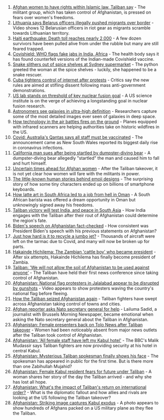 1. [Afghan women to have rights within Islamic law, Taliban say](https://www.bbc.co.uk/news/world-asia-58249952) - The militant group, which has taken control of Afghanistan, is pressed on fears over women's freedoms.
2. [Lithuania says Belarus officers illegally pushed migrants over border](https://www.bbc.co.uk/news/world-europe-58255448) - Video shows 12 Belarusian officers in riot gear as migrants scramble towards Lithuanian territory.
3. [Haiti earthquake: Death toll reaches nearly 2,000](https://www.bbc.co.uk/news/world-latin-america-58187979) - A few dozen survivors have been pulled alive from under the rubble but many are still feared trapped.
4. [Covishield: WHO flags fake jabs in India, Africa](https://www.bbc.co.uk/news/world-asia-india-58253488) - The health body says it has found counterfeit versions of the Indian-made Covishield vaccine.
5. [Snake slithers out of spice shelves at Sydney supermarket](https://www.bbc.co.uk/news/world-australia-58253378) - The python greeted the woman at the spice shelves - luckily, she happened to be a snake rescuer.
6. [Cuba tightens control of internet after protests](https://www.bbc.co.uk/news/world-latin-america-58255554) - Critics say the new rules are aimed at stifling dissent following mass anti-government demonstrations.
7. [US lab stands on threshold of key nuclear fusion goal](https://www.bbc.co.uk/news/science-environment-58252784) - A US science institute is on the verge of achieving a longstanding goal in nuclear fusion research.
8. [Astronomers see galaxies in ultra-high definition](https://www.bbc.co.uk/news/science-environment-57998940) - Researchers capture some of the most detailed images ever seen of galaxies in deep space.
9. [How technology in the air battles fires on the ground](https://www.bbc.co.uk/news/world-us-canada-58248261) - Planes equipped with infrared scanners are helping authorities take on historic wildfires in the US.
10. [Covid: Australia's Qantas says all staff must be vaccinated](https://www.bbc.co.uk/news/business-58239790) - The announcement came as New South Wales reported its biggest daily rise in coronavirus infections.
11. [California man sues after being startled by dumpster-diving bear](https://www.bbc.co.uk/news/world-us-canada-58250366) - A dumpster-diving bear allegedly "startled" the man and caused him to fall and hurt himself.
12. [Uncertain times ahead for Afghan women](https://www.bbc.co.uk/news/world-asia-58244017) - After the Taliban takeover, it is not yet clear how women will fare with the militants in power.
13. [The little-known human stories behind emoji designs](https://www.bbc.co.uk/news/technology-58180556) - The surprising story of how some tiny characters ended up on billions of smartphone keyboards.
14. [How latte art in South Africa led to a job from hell in Oman](https://www.bbc.co.uk/news/world-africa-57990393) - A South African barista was offered a dream opportunity in Oman but unknowingly signed away his freedoms.
15. [Taliban victory will test India, and peace in South Asia](https://www.bbc.co.uk/news/world-asia-india-58240301) - How India engages with the Taliban after their rout of Afghanistan could determine the region's fate.
16. [Biden's speech on Afghanistan fact-checked](https://www.bbc.co.uk/news/58243158) - How consistent was President Biden's speech with his previous statements on Afghanistan?
17. [Just how hard is it to recycle a jumbo jet?](https://www.bbc.co.uk/news/business-57983174) - Thousands of aircraft were left on the tarmac due to Covid, and many will now be broken up for parts.
18. [Hakainde Hichilema: The Zambian 'cattle boy' who became president](https://www.bbc.co.uk/news/world-africa-58229710) - After six attempts, Hakainde Hichilema has finally become president of Zambia.
19. [Taliban: 'We will not allow the soil of Afghanistan to be used against anyone'](https://www.bbc.co.uk/news/world-asia-58249178) - The Taliban have held their first news conference since taking control of Afghanistan.
20. [Afghanistan: National flag protesters in Jalalabad appear to be disrupted by gunshots](https://www.bbc.co.uk/news/world-asia-58255118) - Video appears to show protesters waving the country's national flag before fleeing.
21. [How the Taliban seized Afghanistan again](https://www.bbc.co.uk/news/world-asia-58238023) - Taliban fighters have swept across Afghanistan taking control of towns and cities.
22. [Afghan reporter asks Nato secretary general for help](https://www.bbc.co.uk/news/world-asia-58250062) - Lailuma Sadid, a journalist with Brussels Morning Newspaper, became emotional when asking the Nato secretary general about the Taliban in Afghanistan.
23. [Afghanistan: Female presenters back on Tolo News after Taliban takeover](https://www.bbc.co.uk/news/world-asia-58241000) - Women had been noticeably absent from major news outlets after the Taliban took control of Afghanistan.
24. [Afghanistan: 'All female staff have left my Kabul hotel'](https://www.bbc.co.uk/news/world-asia-58243134) - The BBC's Malik Mudassir says Taliban fighters are now providing security at his hotel in central Kabul.
25. [Afghanistan: Mysterious Taliban spokesman finally shows his face](https://www.bbc.co.uk/news/world-asia-58250607) - The spokesman has appeared in public for the first time. But is there more than one Zabihullah Mujahid?
26. [Afghanistan: Female Kabul resident fears for future under Taliban](https://www.bbc.co.uk/news/world-asia-58252014) - A woman shares her story of the day the Taliban arrived - and why she has lost all hope.
27. [Afghanistan: What's the impact of Taliban's return on international order?](https://www.bbc.co.uk/news/world-us-canada-58248864) - What is the diplomatic fallout and how allies and rivals are looking at the US following the Taliban takeover?
28. [Afghanistan: Striking image captures Kabul exodus](https://www.bbc.co.uk/news/world-asia-58242733) - A photo appears to show hundreds of Afghans packed on a US military plane as they flee the Taliban.
